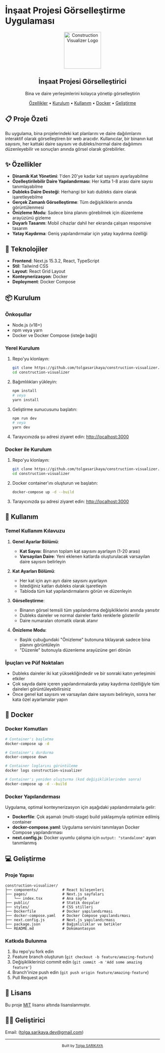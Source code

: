 # İnşaat Projesi Görselleştirme Uygulaması

<div align="center">
  <img src="https://via.placeholder.com/120x120?text=🏢" alt="Construction Visualizer Logo" width="120" />
  <h2>İnşaat Projesi Görselleştirici</h2>
  <p>Bina ve daire yerleşimlerini kolayca yönetip görselleştirin</p>
  
  <p>
    <a href="#özellikler">Özellikler</a> •
    <a href="#kurulum">Kurulum</a> •
    <a href="#kullanım">Kullanım</a> •
    <a href="#docker">Docker</a> •
    <a href="#geliştirme">Geliştirme</a>
  </p>
</div>

## 📋 Proje Özeti

Bu uygulama, bina projelerindeki kat planlarını ve daire dağılımlarını interaktif olarak görselleştiren bir web aracıdır. Kullanıcılar, bir binanın kat sayısını, her kattaki daire sayısını ve dubleks/normal daire dağılımını düzenleyebilir ve sonuçları anında görsel olarak görebilirler.

## ✨ Özellikler

- **Dinamik Kat Yönetimi**: 1'den 20'ye kadar kat sayısını ayarlayabilme
- **Özelleştirilebilir Daire Yapılandırması**: Her katta 1-8 arası daire sayısı tanımlayabilme
- **Dubleks Daire Desteği**: Herhangi bir katı dubleks daire olarak işaretleyebilme
- **Gerçek Zamanlı Görselleştirme**: Tüm değişikliklerin anında görüntülenmesi
- **Önizleme Modu**: Sadece bina planını görebilmek için düzenleme arayüzünü gizleme
- **Duyarlı Tasarım**: Mobil cihazlar dahil her ekranda çalışan responsive tasarım
- **Yatay Kaydırma**: Geniş yapılandırmalar için yatay kaydırma özelliği

## 🔧 Teknolojiler

- **Frontend**: Next.js 15.3.2, React, TypeScript
- **Stil**: Tailwind CSS
- **Layout**: React Grid Layout
- **Konteynerizasyon**: Docker
- **Deployment**: Docker Compose

## 📦 Kurulum

### Önkoşullar

- Node.js (v18+)
- npm veya yarn
- Docker ve Docker Compose (isteğe bağlı)

### Yerel Kurulum

1. Repo'yu klonlayın:

   ```bash
   git clone https://github.com/tolgasarikaya/construction-visualizer.git
   cd construction-visualizer
   ```

2. Bağımlılıkları yükleyin:

   ```bash
   npm install
   # veya
   yarn install
   ```

3. Geliştirme sunucusunu başlatın:

   ```bash
   npm run dev
   # veya
   yarn dev
   ```

4. Tarayıcınızda şu adresi ziyaret edin: [http://localhost:3000](http://localhost:3000)

### Docker ile Kurulum

1. Repo'yu klonlayın:

   ```bash
   git clone https://github.com/tolgasarikaya/construction-visualizer.git
   cd construction-visualizer
   ```

2. Docker container'ını oluşturun ve başlatın:

   ```bash
   docker-compose up -d --build
   ```

3. Tarayıcınızda şu adresi ziyaret edin: [http://localhost:3000](http://localhost:3000)

## 📱 Kullanım

### Temel Kullanım Kılavuzu

1. **Genel Ayarlar Bölümü**:

   - **Kat Sayısı**: Binanın toplam kat sayısını ayarlayın (1-20 arası)
   - **Varsayılan Daire**: Yeni eklenen katlarda oluşturulacak varsayılan daire sayısını belirleyin

2. **Kat Ayarları Bölümü**:

   - Her kat için ayrı ayrı daire sayısını ayarlayın
   - İstediğiniz katları dubleks olarak işaretleyin
   - Tabloda tüm kat yapılandırmalarını görün ve düzenleyin

3. **Görselleştirme**:

   - Binanın görsel temsili tüm yapılandırma değişikliklerini anında yansıtır
   - Dubleks daireler ve normal daireler farklı renklerle gösterilir
   - Daire numaraları otomatik olarak atanır

4. **Önizleme Modu**:
   - Başlık çubuğundaki "Önizleme" butonuna tıklayarak sadece bina planını görüntüleyin
   - "Düzenle" butonuyla düzenleme arayüzüne geri dönün

### İpuçları ve Püf Noktaları

- Dubleks daireler iki kat yüksekliğindedir ve bir sonraki katın yerleşimini etkiler
- Çok sayıda daire içeren yapılandırmalarda yatay kaydırma özelliğiyle tüm daireleri görüntüleyebilirsiniz
- Önce genel kat sayısını ve varsayılan daire sayısını belirleyin, sonra her kata özel ayarlamalar yapın

## 🐳 Docker

### Docker Komutları

```bash
# Container'ı başlatma
docker-compose up -d

# Container'ı durdurma
docker-compose down

# Container loglarını görüntüleme
docker logs construction-visualizer

# Container'ı yeniden oluşturma (kod değişikliklerinden sonra)
docker-compose up -d --build
```

### Docker Yapılandırması

Uygulama, optimal konteynerizasyon için aşağıdaki yapılandırmalarla gelir:

- **Dockerfile**: Çok aşamalı (multi-stage) build yaklaşımıyla optimize edilmiş container
- **docker-compose.yaml**: Uygulama servisini tanımlayan Docker Compose yapılandırması
- **next.config.js**: Docker uyumlu çalışma için `output: "standalone"` ayarı tanımlanmış

## 💻 Geliştirme

### Proje Yapısı

```
construction-visualizer/
├── components/           # React bileşenleri
├── pages/                # Next.js sayfaları
│   └── index.tsx         # Ana sayfa
├── public/               # Statik dosyalar
├── styles/               # CSS stilleri
├── Dockerfile            # Docker yapılandırması
├── docker-compose.yaml   # Docker Compose yapılandırması
├── next.config.js        # Next.js yapılandırması
├── package.json          # Bağımlılıklar ve betikler
└── README.md             # Dokümantasyon
```

### Katkıda Bulunma

1. Bu repo'yu fork edin
2. Feature branch oluşturun (`git checkout -b feature/amazing-feature`)
3. Değişikliklerinizi commit edin (`git commit -m 'Add some amazing feature'`)
4. Branch'inize push edin (`git push origin feature/amazing-feature`)
5. Pull Request açın

## 📄 Lisans

Bu proje [MIT](LICENSE) lisansı altında lisanslanmıştır.

## 👨‍💻 Geliştirici

Email: (tolga.sarikaya.dev@gmail.com)

---

<div align="center">
  <sub>Built by <a href="https://github.com/tolgasarikaya">Tolga SARIKAYA</a></sub>
</div>
